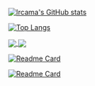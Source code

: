 [![Ircama's GitHub stats](https://github-readme-stats.vercel.app/api?username=Ircama&show_icons=true)](https://github.com/Ircama)

[![Top Langs](https://github-readme-stats.vercel.app/api/top-langs/?username=Ircama)](https://github.com/Ircama)

<a href="https://github.com/Ircama/construct-gallery">
  <img align="center" src="https://github-readme-stats.vercel.app/api/pin/?username=Ircama&repo=construct-gallery" />
</a>
<a href="https://github.com/Ircama/raspberry-pi-sim800l-gsm-module">
  <img align="center" src="https://github-readme-stats.vercel.app/api/pin/?username=Ircama&raspberry-pi-sim800l-gsm-module" />
</a>

[![Readme Card](https://github-readme-stats.vercel.app/api/pin/?username=Ircama&repo=construct-gallery)](https://github.com/Ircama/construct-gallery)

[![Readme Card](https://github-readme-stats.vercel.app/api/pin/?username=Ircama&repo=raspberry-pi-sim800l-gsm-module)](https://github.com/Ircama/raspberry-pi-sim800l-gsm-module)
